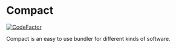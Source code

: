 # Compact
[![CodeFactor](https://www.codefactor.io/repository/github/deadnetofficial/compact/badge)](https://www.codefactor.io/repository/github/deadnetofficial/compact)

Compact is an easy to use bundler for different kinds of software.
